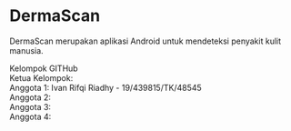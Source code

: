 # DermaScan
DermaScan merupakan aplikasi Android untuk mendeteksi penyakit kulit manusia.

Kelompok GITHub <br />
Ketua Kelompok:  <br />
Anggota 1: Ivan Rifqi Riadhy - 19/439815/TK/48545 <br />
Anggota 2:  <br />
Anggota 3:  <br />
Anggota 4:  <br />
